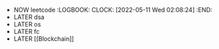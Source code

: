- NOW leetcode
  :LOGBOOK:
  CLOCK: [2022-05-11 Wed 02:08:24]
  :END:
- LATER dsa
- LATER os
- LATER fc
- LATER [[Blockchain]]